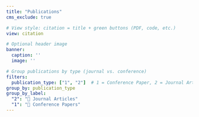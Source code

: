 ```yaml
---
title: "Publications"
cms_exclude: true

# View style: citation = title + green buttons (PDF, code, etc.)
view: citation

# Optional header image
banner:
  caption: ''
  image: ''

# Group publications by type (journal vs. conference)
filters:
  publication_type: ["1", "2"]  # 1 = Conference Paper, 2 = Journal Article
group_by: publication_type
group_by_label:
  "2": "📄 Journal Articles"
  "1": "📑 Conference Papers"
---
```

